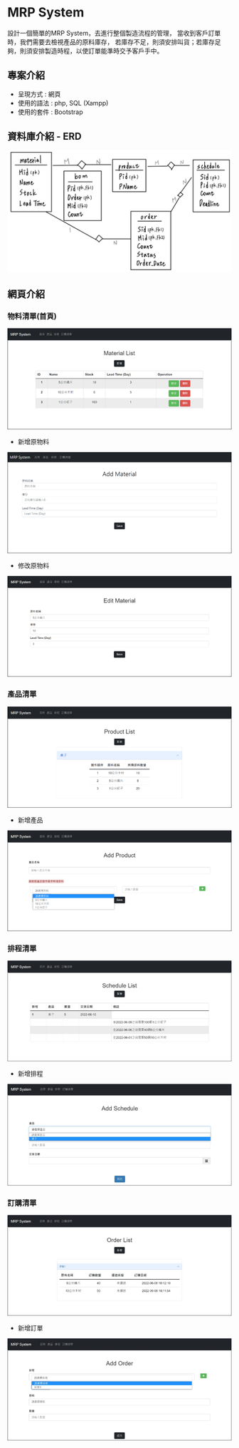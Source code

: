 # MRP System
設計一個簡單的MRP System，去進行整個製造流程的管理，
當收到客戶訂單時，我們需要去檢視產品的原料庫存，
若庫存不足，則須安排叫貨；若庫存足夠，則須安排製造時程，以使訂單能準時交予客戶手中。


## 專案介紹
- 呈現方式 : 網頁
- 使用的語法 : php, SQL (Xampp)
- 使用的套件 : Bootstrap

## 資料庫介紹 - ERD
![image](https://github.com/karlynLi/MRP-System/blob/main/img/ERD.jpg)

## 網頁介紹
### 物料清單(首頁)
![image](https://github.com/karlynLi/MRP-System/blob/main/img/material%20list.png)

- 新增原物料

![image](https://github.com/karlynLi/MRP-System/blob/main/img/add%20material.png)

- 修改原物料

![image](https://github.com/karlynLi/MRP-System/blob/main/img/edit%20material.png)

### 產品清單
![image](https://github.com/karlynLi/MRP-System/blob/main/img/product%20list.png)

- 新增產品

![image](https://github.com/karlynLi/MRP-System/blob/main/img/add%20product.png)

### 排程清單
![image](https://github.com/karlynLi/MRP-System/blob/main/img/schedule%20list.jpg)

- 新增排程

![image](https://github.com/karlynLi/MRP-System/blob/main/img/add%20schedule.jpg)

### 訂購清單
![image](https://github.com/karlynLi/MRP-System/blob/main/img/order%20list.jpg)

- 新增訂單

![image](https://github.com/karlynLi/MRP-System/blob/main/img/add%20order.jpg)
